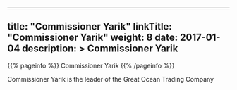 
---
title: "Commissioner Yarik"
linkTitle: "Commissioner Yarik"
weight: 8
date: 2017-01-04
description: >
 Commissioner Yarik
---

{{% pageinfo %}}
Commissioner Yarik
{{% /pageinfo %}}

Commissioner Yarik is the leader of the Great Ocean Trading Company
